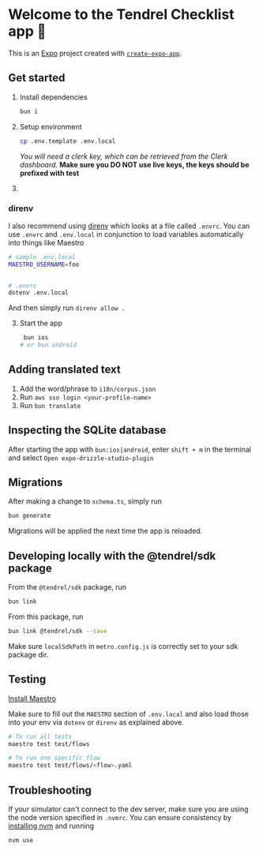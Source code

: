 # Welcome to the Tendrel Checklist app 👋

This is an [Expo](https://expo.dev) project created with [`create-expo-app`](https://www.npmjs.com/package/create-expo-app).

## Get started

1. Install dependencies

   ```bash
   bun i
   ```

2. Setup environment
   ```bash
   cp .env.template .env.local
   ```
   _You will need a clerk key, which can be retrieved from the Clerk dashboard._
   **Make sure you DO NOT use live keys, the keys should be prefixed with test**

3. 
   
   ### direnv
   I also recommend using [direnv](https://direnv.net/) which looks at a file called `.envrc`.
   You can use `.envrc` and `.env.local` in conjunction to load variables automatically into things like
   Maestro
   ```bash
   # sample .env.local
   MAESTRO_USERNAME=foo
   
   
   # .envrc
   dotenv .env.local
   ```

   And then simply run `direnv allow .`
   
3. Start the app

   ```bash
    bun ios
   # or bun android
   ```

## Adding translated text
1. Add the word/phrase to `i18n/corpus.json`
2. Run `aws sso login <your-profile-name>`
3. Run `bun translate`

## Inspecting the SQLite database
After starting the app with `bun:ios|android`, enter `shift + m` in the terminal and select `Open expo-drizzle-studio-plugin`

## Migrations
After making a change to `schema.ts`, simply run
```bash
bun generate
```

Migrations will be applied the next time the app is reloaded.

## Developing locally with the @tendrel/sdk package
From the `@tendrel/sdk` package, run
```bash
bun link
```

From this package, run
```bash
bun link @tendrel/sdk --save
```

Make sure `localSdkPath` in `metro.config.js` is correctly set to your sdk package dir.

## Testing
[Install Maestro](https://maestro.mobile.dev/getting-started/installing-maestro)

Make sure to fill out the `MAESTRO` section of `.env.local` and also load
those into your env via `dotenv` or `direnv` as explained above.

```bash
# To run all tests
maestro test test/flows

# To run one specific flow
maestro test test/flows/<flow>.yaml
```

## Troubleshooting

If your simulator can't connect to the dev server, make sure you are using the node version specified in
`.nvmrc`. You can ensure consistency by [installing nvm](https://github.com/nvm-sh/nvm?tab=readme-ov-file#installing-and-updating) and 
running

```bash
nvm use
```
